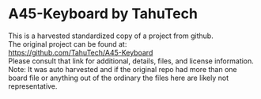 
# A45-Keyboard by TahuTech  
This is a harvested standardized copy of a project from github.  
The original project can be found at:  
https://github.com/TahuTech/A45-Keyboard  
Please consult that link for additional, details, files, and license information.  
Note: It was auto harvested and if the original repo had more than one board file or anything out of the ordinary the files here are likely not representative.  
    